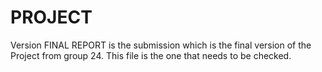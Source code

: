 # PROJECT

Version FINAL REPORT is the submission which is the final version of the Project from group 24. This file is the one that needs to be checked.
